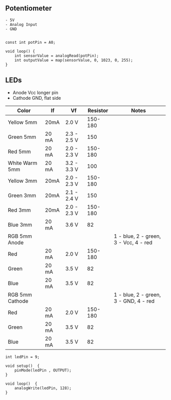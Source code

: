 Potentiometer
---

    - 5V
    - Analog Input
    - GND
  

	const int potPin = A0;
	
	void loop() {
	    int sensorValue = analogRead(potPin);
	    int outputValue = map(sensorValue, 0, 1023, 0, 255);
	}

    
LEDs
---

- Anode Vcc longer pin
- Cathode GND, flat side

Color | If | Vf | Resistor | Notes
------|----|----|----------|------
Yellow 5mm | 20mA | 2.0 V | 150-180
Green 5mm | 20 mA | 2.3 - 2.5 V | 150
Red 5mm | 20 mA | 2.0 - 2.3 V | 150-180
White Warm 5mm | 20 mA | 3.2 - 3.3 V | 100
Yellow 3mm | 20mA | 2.0 - 2.3 V | 150-180
Green 3mm | 20mA | 2.1 - 2.4 V | 150
Red 3mm | 20mA | 2.0 - 2.3 V | 150-180
Blue 3mm | 20 mA | 3.6 V | 82
RGB 5mm Anode | | | | 1 - blue, 2 - green, 3 - Vcc, 4 - red
  Red | 20 mA | 2.0 V | 150-180
  Green | 20 mA | 3.5 V | 82
  Blue | 20 mA | 3.5 V | 82
RGB 5mm Cathode | | | | 1 - blue, 2 - green, 3 - GND, 4 - red
  Red | 20 mA | 2.0 V | 150-180
  Green | 20 mA | 3.5 V | 82
  Blue | 20 mA | 3.5 V | 82


	int ledPin = 9;
	
	void setup()  {
		pinMode(ledPin , OUTPUT);
	}

	void loop()  {
		analogWrite(ledPin, 128);
	}


